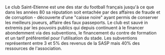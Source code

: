 Le club Saint-Etienne est une des star du football français jusqu'à ce que dans les années 80 sa réputation soit entachée par des affaires de fraude et de corruption - découverte d'une "caisse noire" ayant permis de conserver les meilleurs joueurs, affaire des faux passeports. Le club est sauvé in extremis par les pouvoirs publics qui depuis continuent à le financer abondemment via des subventions, le financement du contre de formation et un tarif préférentiel pour l'utilisation du stade.
Les subventions représentent entre 3 et 5% des revenus de la SASP mais 40% des ressources de l'association.
